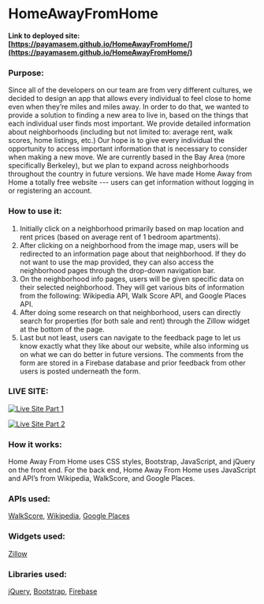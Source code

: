 # HomeAwayFromHome


**Link to deployed site: [https://payamasem.github.io/HomeAwayFromHome/](https://payamasem.github.io/HomeAwayFromHome/)**


### Purpose:
Since all of the developers on our team are from very different cultures, we decided to design an app that allows every individual to feel close to home even when they’re miles and miles away. In order to do that, we wanted to provide a solution to finding a new area to live in, based on the things that each individual user finds most important. We provide detailed information about neighborhoods (including but not limited to: average rent, walk scores, home listings, etc.) Our hope is to give every individual the opportunity to access important information that is necessary to consider when making a new move. We are currently based in the Bay Area (more specifically Berkeley), but we plan to expand across neighborhoods throughout the country in future versions. We have made Home Away from Home a totally free website --- users can get information without logging in or registering an account. 


### How to use it:
1. Initially click on a neighborhood primarily based on map location and rent prices (based on average rent of 1 bedroom apartments).
2. After clicking on a neighborhood from the image map, users will be redirected to an information page about that neighborhood. If they do not want to use the map provided, they can also access the neighborhood pages through the drop-down navigation bar.
3. On the neighborhood info pages, users will be given specific data on their selected neighborhood. They will get various bits of information from the following: Wikipedia API, Walk Score API, and Google Places API.
4. After doing some research on that neighborhood, users can directly search for properties (for both sale and rent) through the Zillow widget at the bottom of the page.
5. Last but not least, users can navigate to the feedback page to let us know exactly what they like about our website, while also informing us on what we can do better in future versions. The comments from the form are stored in a Firebase database and prior feedback from other users is posted underneath the form. 


### LIVE SITE:
<a href="https://media.giphy.com/media/xUOwGjCzScv4vdRUuk/giphy.gif"><img src="https://media.giphy.com/media/xUOwGjCzScv4vdRUuk/giphy.gif" title="Live Site Part 1"/></a>

<a href="https://media.giphy.com/media/l4pTl5jJGgclxPmwg/giphy.gif"><img src="https://media.giphy.com/media/l4pTl5jJGgclxPmwg/giphy.gif" title="Live Site Part 2"/></a>


### How it works:
Home Away From Home uses CSS styles, Bootstrap, JavaScript, and jQuery on the front end. For the back end, Home Away From Home uses JavaScript and API’s from Wikipedia, WalkScore, and Google Places.


### APIs used: 
[WalkScore](https://www.walkscore.com/professional/walk-score-apis.php), [Wikipedia](https://www.mediawiki.org/wiki/API:Search_and_discovery), [Google Places](https://developers.google.com/places/supported_types#table1)


### Widgets used:
[Zillow](https://www.zillow.com/howto/api/GetSearchResults.htm)
 
 
### Libraries used:
[jQuery](https://jquery.com/), [Bootstrap](https://getbootstrap.com/), [Firebase](https://firebase.google.com/)
